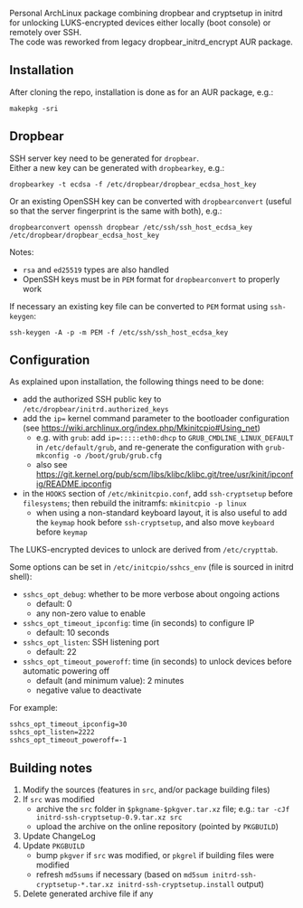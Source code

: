 Personal ArchLinux package combining dropbear and cryptsetup in initrd for unlocking LUKS-encrypted devices either locally (boot console) or remotely over SSH.  
The code was reworked from legacy dropbear_initrd_encrypt AUR package.


## Installation
After cloning the repo, installation is done as for an AUR package, e.g.:

    makepkg -sri


## Dropbear
SSH server key need to be generated for `dropbear`.  
Either a new key can be generated with `dropbearkey`, e.g.:

    dropbearkey -t ecdsa -f /etc/dropbear/dropbear_ecdsa_host_key
Or an existing OpenSSH key can be converted with `dropbearconvert` (useful so that the server fingerprint is the same with both), e.g.:

    dropbearconvert openssh dropbear /etc/ssh/ssh_host_ecdsa_key /etc/dropbear/dropbear_ecdsa_host_key
Notes:
   * `rsa` and `ed25519` types are also handled
   * OpenSSH keys must be in `PEM` format for `dropbearconvert` to properly work

If necessary an existing key file can be converted to `PEM` format using `ssh-keygen`:

    ssh-keygen -A -p -m PEM -f /etc/ssh/ssh_host_ecdsa_key


## Configuration
As explained upon installation, the following things need to be done:
   * add the authorized SSH public key to `/etc/dropbear/initrd.authorized_keys`
   * add the `ip=` kernel command parameter to the bootloader configuration (see https://wiki.archlinux.org/index.php/Mkinitcpio#Using_net)
      - e.g. with `grub`: add `ip=:::::eth0:dhcp` to `GRUB_CMDLINE_LINUX_DEFAULT` in `/etc/default/grub`, and re-generate the configuration with `grub-mkconfig -o /boot/grub/grub.cfg`
      - also see https://git.kernel.org/pub/scm/libs/klibc/klibc.git/tree/usr/kinit/ipconfig/README.ipconfig
   * in the `HOOKS` section of `/etc/mkinitcpio.conf`, add `ssh-cryptsetup` before `filesystems`; then rebuild the initramfs: `mkinitcpio -p linux`
      - when using a non-standard keyboard layout, it is also useful to add the `keymap` hook before `ssh-cryptsetup`, and also move `keyboard` before `keymap`

The LUKS-encrypted devices to unlock are derived from `/etc/crypttab`.


Some options can be set in `/etc/initcpio/sshcs_env` (file is sourced in initrd shell):
   * `sshcs_opt_debug`: whether to be more verbose about ongoing actions
      - default: 0
      - any non-zero value to enable
   * `sshcs_opt_timeout_ipconfig`: time (in seconds) to configure IP
      - default: 10 seconds
   * `sshcs_opt_listen`: SSH listening port
      - default: 22
   * `sshcs_opt_timeout_poweroff`: time (in seconds) to unlock devices before automatic powering off
      - default (and minimum value): 2 minutes
      - negative value to deactivate

For example:

    sshcs_opt_timeout_ipconfig=30
    sshcs_opt_listen=2222
    sshcs_opt_timeout_poweroff=-1


## Building notes
1. Modify the sources (features in `src`, and/or package building files)
2. If `src` was modified
   * archive the `src` folder in `$pkgname-$pkgver.tar.xz` file; e.g.: `tar -cJf initrd-ssh-cryptsetup-0.9.tar.xz src`
   * upload the archive on the online repository (pointed by `PKGBUILD`)
3. Update ChangeLog
4. Update `PKGBUILD`
   * bump `pkgver` if `src` was modified, or `pkgrel` if building files were modified
   * refresh `md5sums` if necessary (based on `md5sum initrd-ssh-cryptsetup-*.tar.xz initrd-ssh-cryptsetup.install` output)
5. Delete generated archive file if any
